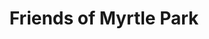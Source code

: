 ---
name: Friends of Myrtle Park
title: Friends of Myrtle Park
facebook: groups/friendsofmyrtlepark
email: friendsofmyrtlepark@gmail.com
logo: FriendsOfMyrtlePark.png
image: friends-of-myrtle-park.jpg
internal-link: "/venues/myrtle_park.html"
internal-link-text: Myrtle Park
type: venue
member: true
short-description: 'The Friends of Myrtle Park help look after our local park and
  make sure interesting things, including music, happen there. {% link _venues/myrtle_park.md
  %}

  '
description: "The Friends of Myrtle Park help look after our local park and make sure
  interesting things, including music, happen there.\n\nWe are so lucky to have this
  large and beautiful park on our doorstep! \n\nWith two parks for the youngest visitors,
  an aviary, a skate park, adjacent allotment, cafe, two bowling greens, a bandstand
  and a large meadow for dog walks and pleasant picnics next to the river, Myrtle
  Park has something for everyone. \n\nIt's home to a variety of native trees and
  wildlife, making it the perfect antidote to our busy lives. \n\nFor the walkers
  among us, beautiful fields and further woodland can be accessed easily and a charming
  river walk under the canopy of the trees leads straight into Bingley. \n\nThe park
  is a generous host to popular, events such as the Bingley Show and welcoming runners
  every Saturday morning for the 5k parkrun. \n\nIn short, it brings such diverse
  pleasure to our lives. \n\nHelp us maintain and nurture this wonderful place!\n"
permalink: "/organisations/friends_of_myrtle_park.html"
layout: org_page
---